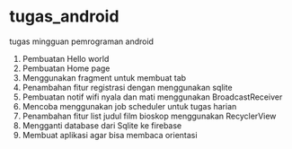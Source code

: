 # tugas_android
tugas mingguan pemrograman android

1. Pembuatan Hello world
2. Pembuatan Home page
3. Menggunakan fragment untuk membuat tab
4. Penambahan fitur registrasi dengan menggunakan sqlite
5. Pembuatan notif wifi nyala dan mati menggunakan BroadcastReceiver
6. Mencoba menggunakan job scheduler untuk tugas harian
7. Penambahan fitur list judul film bioskop menggunakan RecyclerView
8. Mengganti database dari Sqlite ke firebase
9. Membuat aplikasi agar bisa membaca orientasi
